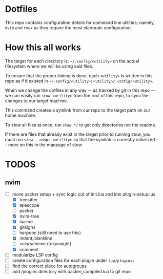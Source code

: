 # Dotfiles

This repo contains configuration details for command line utilities; namely, `nvim` and `tmux` as
they require the most elaborate configuration. 

# How this all works
The target for each directory is: `~/.config/<utility>` on the actual filesystem where
we will be using said files.

To ensure that the proper linking is done, each `<utility>` is written in this repo as if 
it existed in `~/.config/<utility>`: `<utility>/.config/<utility>`.

When we change the dotfiles in any way -- as tracked by git in this repo -- we can easily run 
`stow <utility>` from the root of this repo, to sync the changes to our target machine.

This command creates a symlink from our repo to the target path on our home machine.

To stow all files at once, run `stow */` to get only directories not the readme.

If there are files that already exist in the target prior to running stow, you must run `stow --adopt <utility>` so that the symlink is correctly initialized -- more on this in the manpage of stow.

# TODOS

## nvim
- [ ] move packer setup + sync logic out of init.lua and into plugin-setup.lua
	- [x] treesitter
	- [x] telescope
	- [ ] packer
	- [x] nvim-tree
	- [x] lualine
	- [x] gitsigns
	- [ ] harpoon (still need to use this)
	- [x] indent_blankline
	- [ ] colorscheme (tokyonight)
	- [x] comment
- [ ] modularize LSP config
- [ ] create configuration files for each plugin under `lua/plugins/`
- [ ] find the correct place for autogroups
- [ ] add /plugins directory with packer_compiled.lua to git repo 
